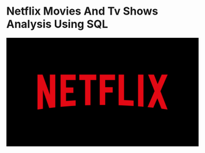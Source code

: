 # Netflix Movies And Tv Shows Analysis Using SQL

![Netflix_Logo](https://github.com/Khizar1108/Netflix_SQL_Project1/blob/main/Netflix-logo-red-black-png.png)

